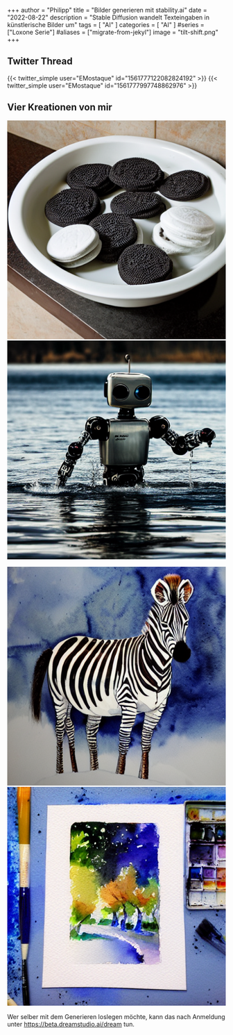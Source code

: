 +++
author = "Philipp"
title = "Bilder generieren mit stability.ai"
date = "2022-08-22"
description = "Stable Diffusion wandelt Texteingaben in künstlerische Bilder um"
tags = [
    "AI"
]
categories = [
    "AI"
]
#series = ["Loxone Serie"]
#aliases = ["migrate-from-jekyl"]
image = "tilt-shift.png"
+++

## Twitter Thread

{{< twitter_simple user="EMostaque" id="1561777122082824192" >}}
{{< twitter_simple user="EMostaque" id="1561777997748862976" >}}

<!--more-->

## Vier Kreationen von mir
![bathtub filled with oreos](oreos.png) ![robot walking on water](robot.png)

![watercolor painting of a zebra in snow](zebra.png) ![watercolor painting](watercolor.png)


Wer selber mit dem Generieren loslegen möchte, kann das nach Anmeldung unter https://beta.dreamstudio.ai/dream tun.
